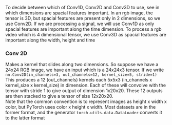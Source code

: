 To decide between which of Conv1D, Conv2D and Conv3D to use, see in which dimensions are spacial features important. In an rgb image, the tensor is 3D, but spacial features are present only in 2 dimensions, so we use Conv2D. If we are processing a signal, we will use Conv1D as only spacial features are important along the time dimension. To process a rgb video which is 4 dimensional tensor, we use Conv3D as spacial features are important along the width, height and time
### Conv 2D
Makes a kernel that slides along two dimensions. So suppose we have a 24x24 RGB image, we have an
input which is a 24x24x3 tensor. If we write 
```nn.Conv2D(in_channels=3, out_channels=12, kernel_size=5, stride=1)```
This produces a 12 (out_channels) kernels each 5x5x3 (in_channels x kernel_size x kernel_size) in
dimension. Each of these will convolve with the tensor with stride 1 to give output of dimension 1x20x20. 
These 12 outputs are then stacked to give a tensor of size 12x20x20.
<br>
Note that the common convention is to represent images as height x width x color, but PyTorch uses color x height x width. Most datasets are in the former format, and the generator ```torch.utils.data.DataLoader``` converts it to the latter format
